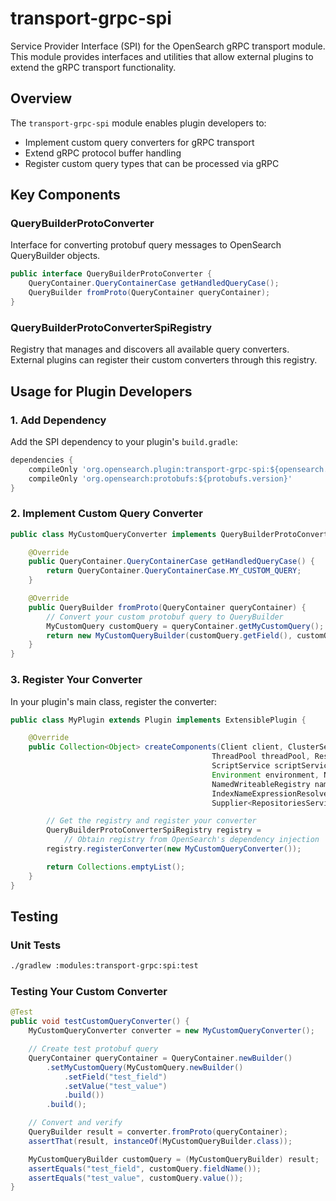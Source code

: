 # transport-grpc-spi

Service Provider Interface (SPI) for the OpenSearch gRPC transport module. This module provides interfaces and utilities that allow external plugins to extend the gRPC transport functionality.

## Overview

The `transport-grpc-spi` module enables plugin developers to:
- Implement custom query converters for gRPC transport
- Extend gRPC protocol buffer handling
- Register custom query types that can be processed via gRPC

## Key Components

### QueryBuilderProtoConverter

Interface for converting protobuf query messages to OpenSearch QueryBuilder objects.

```java
public interface QueryBuilderProtoConverter {
    QueryContainer.QueryContainerCase getHandledQueryCase();
    QueryBuilder fromProto(QueryContainer queryContainer);
}
```

### QueryBuilderProtoConverterSpiRegistry

Registry that manages and discovers all available query converters. External plugins can register their custom converters through this registry.

## Usage for Plugin Developers

### 1. Add Dependency

Add the SPI dependency to your plugin's `build.gradle`:

```gradle
dependencies {
    compileOnly 'org.opensearch.plugin:transport-grpc-spi:${opensearch.version}'
    compileOnly 'org.opensearch:protobufs:${protobufs.version}'
}
```

### 2. Implement Custom Query Converter

```java
public class MyCustomQueryConverter implements QueryBuilderProtoConverter {

    @Override
    public QueryContainer.QueryContainerCase getHandledQueryCase() {
        return QueryContainer.QueryContainerCase.MY_CUSTOM_QUERY;
    }

    @Override
    public QueryBuilder fromProto(QueryContainer queryContainer) {
        // Convert your custom protobuf query to QueryBuilder
        MyCustomQuery customQuery = queryContainer.getMyCustomQuery();
        return new MyCustomQueryBuilder(customQuery.getField(), customQuery.getValue());
    }
}
```

### 3. Register Your Converter

In your plugin's main class, register the converter:

```java
public class MyPlugin extends Plugin implements ExtensiblePlugin {

    @Override
    public Collection<Object> createComponents(Client client, ClusterService clusterService,
                                             ThreadPool threadPool, ResourceWatcherService resourceWatcherService,
                                             ScriptService scriptService, NamedXContentRegistry xContentRegistry,
                                             Environment environment, NodeEnvironment nodeEnvironment,
                                             NamedWriteableRegistry namedWriteableRegistry,
                                             IndexNameExpressionResolver indexNameExpressionResolver,
                                             Supplier<RepositoriesService> repositoriesServiceSupplier) {

        // Get the registry and register your converter
        QueryBuilderProtoConverterSpiRegistry registry =
            // Obtain registry from OpenSearch's dependency injection
        registry.registerConverter(new MyCustomQueryConverter());

        return Collections.emptyList();
    }
}
```

## Testing

### Unit Tests

```bash
./gradlew :modules:transport-grpc:spi:test
```

### Testing Your Custom Converter

```java
@Test
public void testCustomQueryConverter() {
    MyCustomQueryConverter converter = new MyCustomQueryConverter();

    // Create test protobuf query
    QueryContainer queryContainer = QueryContainer.newBuilder()
        .setMyCustomQuery(MyCustomQuery.newBuilder()
            .setField("test_field")
            .setValue("test_value")
            .build())
        .build();

    // Convert and verify
    QueryBuilder result = converter.fromProto(queryContainer);
    assertThat(result, instanceOf(MyCustomQueryBuilder.class));

    MyCustomQueryBuilder customQuery = (MyCustomQueryBuilder) result;
    assertEquals("test_field", customQuery.fieldName());
    assertEquals("test_value", customQuery.value());
}
```
